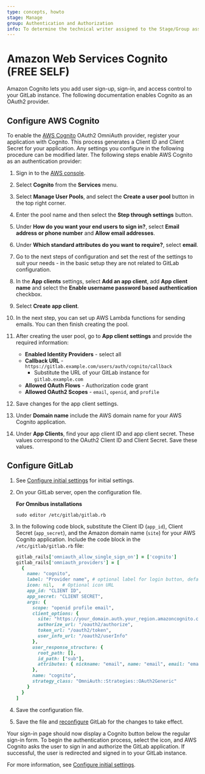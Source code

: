 ```yaml
---
type: concepts, howto
stage: Manage
group: Authentication and Authorization
info: To determine the technical writer assigned to the Stage/Group associated with this page, see https://about.gitlab.com/handbook/product/ux/technical-writing/#assignments
---
```


# Amazon Web Services Cognito **(FREE SELF)**

Amazon Cognito lets you add user sign-up, sign-in, and access control to your GitLab instance.
The following documentation enables Cognito as an OAuth2 provider.

## Configure AWS Cognito

To enable the [AWS Cognito](https://aws.amazon.com/cognito/) OAuth2 OmniAuth provider, register your application with Cognito. This process generates a Client ID and Client Secret for your application.
Any settings you configure in the following procedure can be modified later.
The following steps enable AWS Cognito as an authentication provider:

1. Sign in to the [AWS console](https://console.aws.amazon.com/console/home).
1. Select **Cognito** from the **Services** menu.
1. Select **Manage User Pools**, and select the **Create a user pool** button in the top right corner.
1. Enter the pool name and then select the **Step through settings** button.
1. Under **How do you want your end users to sign in?**, select **Email address or phone number** and **Allow email addresses**.
1. Under **Which standard attributes do you want to require?**, select **email**.
1. Go to the next steps of configuration and set the rest of the settings to suit your needs - in the basic setup they are not related to GitLab configuration.
1. In the **App clients** settings, select **Add an app client**, add **App client name** and select the **Enable username password based authentication** checkbox.
1. Select **Create app client**.
1. In the next step, you can set up AWS Lambda functions for sending emails. You can then finish creating the pool.
1. After creating the user pool, go to **App client settings** and provide the required information:

   - **Enabled Identity Providers** - select all
   - **Callback URL** - `https://gitlab.example.com/users/auth/cognito/callback`
     - Substitute the URL of your GitLab instance for `gitlab.example.com`
   - **Allowed OAuth Flows** - Authorization code grant
   - **Allowed OAuth2 Scopes** - `email`, `openid`, and `profile`

1. Save changes for the app client settings.
1. Under **Domain name** include the AWS domain name for your AWS Cognito application.
1. Under **App Clients**, find your app client ID and app client secret. These values correspond to the OAuth2 Client ID and Client Secret. Save these values.

## Configure GitLab

1. See [Configure initial settings](../../integration/omniauth.md#configure-initial-settings) for initial settings.
1. On your GitLab server, open the configuration file.

   **For Omnibus installations**

   ```shell
   sudo editor /etc/gitlab/gitlab.rb
   ```

1. In the following code block, substitute the Client ID (`app_id`), Client Secret (`app_secret`), and the Amazon domain name (`site`) for your AWS Cognito application.
Include the code block in the `/etc/gitlab/gitlab.rb` file:

   ```ruby
   gitlab_rails['omniauth_allow_single_sign_on'] = ['cognito']
   gitlab_rails['omniauth_providers'] = [
     {
       name: "cognito",
       label: "Provider name", # optional label for login button, defaults to "Cognito"
       icon: nil,   # Optional icon URL
       app_id: "CLIENT ID",
       app_secret: "CLIENT SECRET",
       args: {
         scope: "openid profile email",
         client_options: {
           site: "https://your_domain.auth.your_region.amazoncognito.com",
           authorize_url: "/oauth2/authorize",
           token_url: "/oauth2/token",
           user_info_url: "/oauth2/userInfo"
         },
         user_response_structure: {
           root_path: [],
           id_path: ["sub"],
           attributes: { nickname: "email", name: "email", email: "email" }
         },
         name: "cognito",
         strategy_class: "OmniAuth::Strategies::OAuth2Generic"
       }
     }
   ]
   ```

1. Save the configuration file.
1. Save the file and [reconfigure](../restart_gitlab.md#omnibus-gitlab-reconfigure) GitLab for the changes to take effect.

Your sign-in page should now display a Cognito button below the regular sign-in form.
To begin the authentication process, select the icon, and AWS Cognito asks the user to sign in and authorize the GitLab application.
If successful, the user is redirected and signed in to your GitLab instance.

For more information, see [Configure initial settings](../../integration/omniauth.md#configure-initial-settings).
